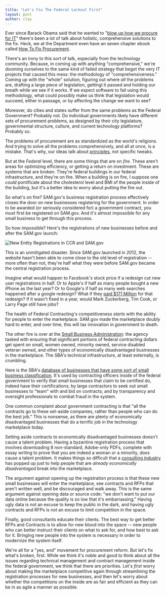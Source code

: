 ```yaml
---
title: "Let's Fix The Federal Lockout First"
layout: post
author: clay
---
```


Ever since Barack Obama said that he wanted to "[blow up how we procure for IT](http://thehill.com/blogs/hillicon-valley/190802-obama-wants-to-blow-up-tech-purchasing)" there's been a lot of talk about holistic, comprehensive solutions to the fix. Heck, we at the Department even have an seven chapter ebook called [How To Fix Procurement](http://dobtco.github.io/fixing-procurement-ebook/final/fixing-procurement-ebook/).

<!-- more -->

There's an irony to this sort of talk, especially from the technology community. Because, in coming up with anything "comprehensive," we're dooming ourselves to the same kind of failed strategy that begot the very IT projects that caused this mess: the methodology of "comprehensiveness." Coming up with the "whole" solution, figuring out where *all* the problems are, drafting a large piece of legislation, gettingl it passed and holding our breath while we see if it works. If we expect software to fail using this methodology, what could possibly make us think that legislation would succeed, either in passage, or by affecting the change we want to see?

Moreover, do cities and states suffer from the same problems as the Federal Government? Probably not. Do individual governments likely have different sets of procurement problems, as designed by their city legislature, governmental structure, culture, and current technology platforms? Probably so.

The problems of procurement are as standardized as the world's religions. And trying to solve all the problems comprehensively, and all at once, is a mistake. That's why, our ideas talk about [principles](http://dobtco.github.io/fixing-procurement-ebook/final/fixing-procurement-ebook/), not specific tweaks.

But at the *Federal* level, there are some things that are on *fire*. These aren't areas for optimizing efficiency, or getting a return on investment. These are systems that are broken. They're federal buildings in our federal infrastructure, and they're on fire. When a building is on fire, I suppose one *could* pontificate about the cholesterol level and BMI of the people inside of the building, but it's a better idea to worry about putting the fire out.

So what's on fire? SAM.gov's business registration process effectively closes the door on new businesses registering for the government. In order to be awarded (or seriously considered for) a government contract, you must first be registered on SAM.gov. And it's almost impossible for any small business to get through this process.

So how impossible? Here's the registrations of new businesses before and after the SAM.gov launch:

![New Entity Registrations in CCR and SAM.gov](http://f.cl.ly/items/1p3E3l2r0t3P1X2t2H1m/sam%20entity%20registrations.jpg)

This is an unmitigated disaster. Since SAM.gov launched in 2012, the website hasn't been able to come close to the old level of registration -- more often than not, they're half what they were before SAM.gov became the central registration process.

Imagine what would happen to Facebook's stock price if a redesign cut new user registrations in half. Or to Apple's if half as many people bought a new iPhone as the last year? Or to Google's if half as many web searches happened after a google redesign? What if they [paid $171 Million](http://www.gao.gov/products/GAO-12-429) for that redesign? If it wasn't fixed in a year, would Mark Zuckerberg, Tim Cook, or Larry Page still have jobs?

The health of Federal Contracting's competitiveness *starts* with the ability for people to enter the marketplace. SAM.gov made the marketplace doubly hard to enter, and over time, this will tax innovation in government to death.

The other fire is over at the [Small Business Administration](http://sba.gov): the agency tasked with ensuring that significant portions of federal contracting dollars get spent on small, women owned, minority owned, service disabled veteran owned, and other types of economically disadvantaged businesses in the marketplace. The SBA's technical infrastructure, at least externally, is crumbling.

Here is the SBA's [database of businesses that have some sort of small business classification](http://web.sba.gov/pro-net/search/dsp_dsbs.cfm). It's used by contracting officers inside of the federal government to verify that small businesses that claim to be certified do, indeed have their certifications; by large contractors to seek out small businesses to "team" with and bid on contracts; and by transparency and oversight professionals to combat fraud in the system.

One common complaint about government contracting is that "all the contracts go to these set-aside companies, rather than people who can do the best job." This is nonsense, as there are plenty of economically disadvantaged businesses that do a terrific job in the technology marketplace today.

Setting aside contracts to economically disadvantaged businesses doesn't cause a talent problem. Having a byzantine registration process that involves downloading 8 non-standard, Adobe-only PDFs, complete with essay writing to prove that you are indeed a woman or a minority, *does* cause a talent problem. It makes things so difficult that a [consulting industry](https://www.google.com/search?q=8a+consultant) has popped up just to help people that are *already economically disadvantaged* break into the marketplace.

The argument against opening up the registration process is that these new small businesses will enter the marketplace, see contracts and RFPs that aren't written well, and be discouraged and walk away. This is the same argument against opening data or source code: "we don't want to put our data online because the quality is so low that it's embarrassing." Having ugly data is not an excuse to keep the public in the dark, and having ugly contracts and RFPs is not an excuse to limit competition in the space.

Finally, good consultants educate their clients. The best way to get better RFPs and Contracts is to allow for new blood into the space -- new people who can better instruct their clients on what to ask for, and how best to ask for it. Bringing new people into the system is necessary in order to modernize the system itself.

We're all for a "yes, and" movement for procurement reform. But let's fix what's broken, first.  While we think it's noble and good to think about all the issues regarding technical management and contract management inside the federal government, we think that there are priorities. Let's *first* worry about making the marketplace competitive again through streamlining the registration processes for new businesses, and then let's worry about whether the competitions on the inside are as fair and efficient as they can be in as agile a manner as possible.




